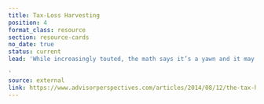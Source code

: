 ```yaml
---
title: Tax-Loss Harvesting
position: 4
format_class: resource
section: resource-cards
no_date: true
status: current
lead: 'While increasingly touted, the math says it’s a yawn and it may even harm you.

'
source: external
link: https://www.advisorperspectives.com/articles/2014/08/12/the-tax-harvesting-mirage
---
```


